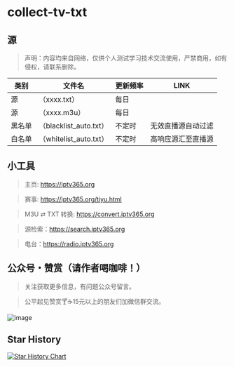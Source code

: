 # collect-tv-txt

## 源
> 声明：内容均来自网络，仅供个人测试学习技术交流使用，严禁商用，如有侵权，请联系删除。

| 类别  | 文件名  | 更新频率                                       | LINK |
|-------|-------|------------------------------------------------|------------|
|源| （xxxx.txt） |每日 |  |
|源| （xxxx.m3u） |每日 |  |
|黑名单| （blacklist_auto.txt） |  不定时 | 无效直播源自动过滤   |
|白名单| （whitelist_auto.txt） |  不定时 | 高响应源汇至直播源   |

## 小工具

> 主页: https://iptv365.org

> 赛事: https://iptv365.org/tiyu.html

> M3U ⇄ TXT 转换: https://convert.iptv365.org

> 源检索：https://search.iptv365.org

> 电台：https://radio.iptv365.org 

## 公众号・赞赏（请作者喝咖啡！）

> 关注获取更多信息，有问题公众号留言。

> 公平起见赞赏🍸☕15元以上的朋友们加微信群交流。

![image](./assets/gongzhonghao+appreciate2025.png)

## Star History

[![Star History Chart](https://api.star-history.com/svg?repos=kimwang1978/collect-tv-txt&type=Date)](https://star-history.com/#kimwang1978/collect-tv-txt&Date)

